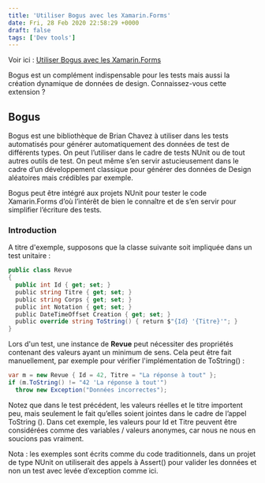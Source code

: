 ```yaml
---
title: 'Utiliser Bogus avec les Xamarin.Forms'
date: Fri, 28 Feb 2020 22:58:29 +0000
draft: false
tags: ['Dev tools']
---
```


Voir ici : [Utiliser Bogus avec les Xamarin.Forms](https://www.e-naxos.com/Blog/post/Utiliser-Bogus-avec-les-XamarinForms.aspx)

Bogus est un complément indispensable pour les tests mais aussi la création dynamique de données de design. Connaissez-vous cette extension ?
<!--more-->

## Bogus

Bogus est une bibliothèque de Brian Chavez à utiliser dans les tests automatisés pour générer automatiquement des données de test de différents types. On peut l’utiliser dans le cadre de tests NUnit ou de tout autres outils de test. On peut même s’en servir astucieusement dans le cadre d’un développement classique pour générer des données de Design aléatoires mais crédibles par exemple.

Bogus peut être intégré aux projets NUnit pour tester le code Xamarin.Forms d’où l’intérêt de bien le connaître et de s’en servir pour simplifier l’écriture des tests.

### Introduction

A titre d'exemple, supposons que la classe suivante soit impliquée dans un test unitaire :

```csharp
public class Revue
{  
  public int Id { get; set; }  
  public string Titre { get; set; }  
  public string Corps { get; set; }  
  public int Notation { get; set; }  
  public DateTimeOffset Creation { get; set; }  
  public override string ToString() { return $"{Id} '{Titre}'"; }  
}
```

Lors d'un test, une instance de **Revue** peut nécessiter des propriétés contenant des valeurs ayant un minimum de sens. Cela peut être fait manuellement, par exemple pour vérifier l'implémentation de ToString() :

```csharp
var m = new Revue { Id = 42, Titre = "La réponse à tout" };  
if (m.ToString() != "42 'La réponse à tout'") 
  throw new Exception("Données incorrectes");
```

Notez que dans le test précédent, les valeurs réelles et le titre importent peu, mais seulement le fait qu’elles soient jointes dans le cadre de l’appel ToString (). Dans cet exemple, les valeurs pour Id et Titre peuvent être considérées comme des variables / valeurs anonymes, car nous ne nous en soucions pas vraiment.

Nota : les exemples sont écrits comme du code traditionnels, dans un projet de type NUnit on utiliserait des appels à Assert() pour valider les données et non un test avec levée d’exception comme ici.
